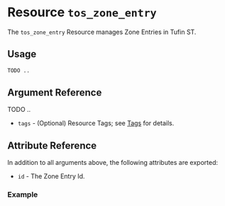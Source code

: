 # Resource `tos_zone_entry`

The `tos_zone_entry` Resource manages Zone Entries in Tufin ST.

## Usage

```terraform
TODO ..
```

## Argument Reference

TODO ..

* `tags` - (Optional) Resource Tags; see [Tags](tag.md) for details.

## Attribute Reference

In addition to all arguments above, the following attributes are exported:

* `id` - The Zone Entry Id.

### Example

```terraform
```